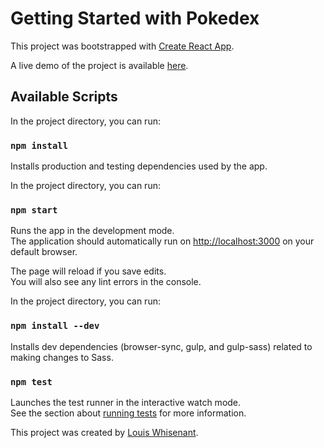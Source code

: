 # Getting Started with Pokedex

This project was bootstrapped with [Create React App](https://github.com/facebook/create-react-app).

A live demo of the project is available [here](https://pokedex-ochre.vercel.app/).

## Available Scripts

In the project directory, you can run:

### `npm install`

Installs production and testing dependencies used by the app.

In the project directory, you can run:

### `npm start`

Runs the app in the development mode.\
The application should automatically run on [http://localhost:3000](http://localhost:3000) on your default browser.

The page will reload if you save edits.\
You will also see any lint errors in the console.

In the project directory, you can run:

### `npm install --dev`

Installs dev dependencies (browser-sync, gulp, and gulp-sass) related to making changes to Sass.

### `npm test`

Launches the test runner in the interactive watch mode.\
See the section about [running tests](https://facebook.github.io/create-react-app/docs/running-tests) for more information.

This project was created by [Louis Whisenant](https://www.louiswhisenant.com).

